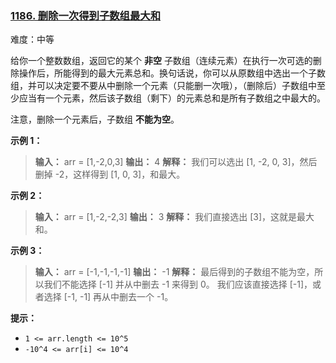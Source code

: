 ### [1186\. 删除一次得到子数组最大和](https://leetcode.cn/problems/maximum-subarray-sum-with-one-deletion/)

难度：中等

给你一个整数数组，返回它的某个 **非空** 子数组（连续元素）在执行一次可选的删除操作后，所能得到的最大元素总和。换句话说，你可以从原数组中选出一个子数组，并可以决定要不要从中删除一个元素（只能删一次哦），（删除后）子数组中至少应当有一个元素，然后该子数组（剩下）的元素总和是所有子数组之中最大的。

注意，删除一个元素后，子数组 **不能为空**。

**示例 1：**

> **输入：** arr = [1,-2,0,3]
> **输出：** 4
> **解释：** 我们可以选出 [1, -2, 0, 3]，然后删掉 -2，这样得到 [1, 0, 3]，和最大。

**示例 2：**

> **输入：** arr = [1,-2,-2,3]
> **输出：** 3
> **解释：** 我们直接选出 [3]，这就是最大和。

**示例 3：**

> **输入：** arr = [-1,-1,-1,-1]
> **输出：** -1
> **解释：** 最后得到的子数组不能为空，所以我们不能选择 [-1] 并从中删去 -1 来得到 0。
> 我们应该直接选择 [-1]，或者选择 [-1, -1] 再从中删去一个 -1。

**提示：**

- `1 <= arr.length <= 10^5`
- `-10^4 <= arr[i] <= 10^4`

